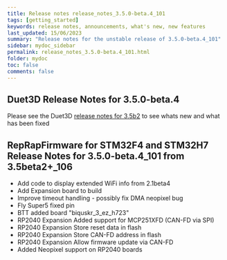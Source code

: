 ```yaml
---
title: Release notes release_notes_3.5.0-beta.4_101
tags: [getting_started]
keywords: release notes, announcements, what's new, new features
last_updated: 15/06/2023
summary: "Release notes for the unstable release of 3.5.0-beta.4_101"
sidebar: mydoc_sidebar
permalink: release_notes_3.5.0-beta.4_101.html
folder: mydoc
toc: false
comments: false
---
```


## Duet3D Release Notes for 3.5.0-beta.4

Please see the Duet3D [release notes for 3.5b2](https://github.com/Duet3D/RepRapFirmware/wiki/Changelog-RRF-3.x-Beta#reprapfirmware-350-beta4) to see whats new and what has been fixed

## RepRapFirmware for STM32F4 and STM32H7 Release Notes for 3.5.0-beta.4_101 from 3.5beta2+_106
* Add code to display extended WiFi info from 2.1beta4
* Add Expansion board to build
* Improve timeout handling - possibly fix DMA neopixel bug
* Fly Super5 fixed pin
* BTT added board "biquskr_3_ez_h723"
* RP2040 Expansion Added support for MCP251XFD (CAN-FD via SPI)
* RP2040 Expansion Store reset data in flash
* RP2040 Expansion Store CAN-FD address in flash
* RP2040 Expansion Allow firmware update via CAN-FD
* Added Neopixel support on RP2040 boards